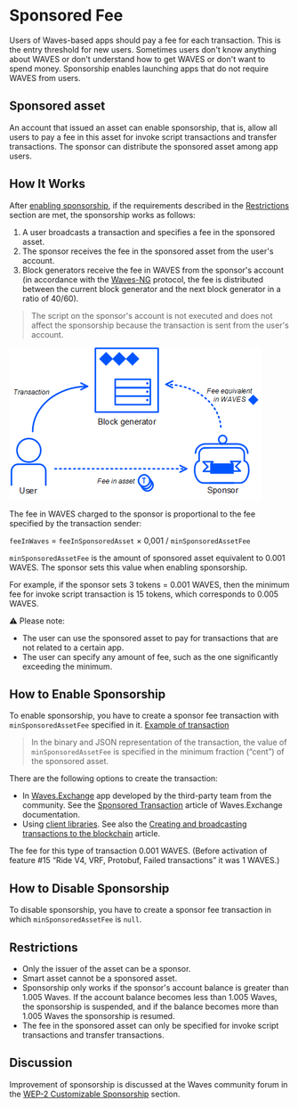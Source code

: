 # Sponsored Fee

Users of Waves-based apps should pay a fee for each transaction. This is the entry threshold for new users. Sometimes users don't know anything about WAVES or don't understand how to get WAVES or don't want to spend money. Sponsorship enables launching apps that do not require WAVES from users.

## Sponsored asset

An account that issued an asset can enable sponsorship, that is, allow all users to pay a fee in this asset for invoke script transactions and transfer transactions. The sponsor can distribute the sponsored asset among app users.

## How It Works

After [enabling sponsorship](#how-to-enable-sponsorship), if the requirements described in the [Restrictions](#restrictions) section are met, the sponsorship works as follows:

1. A user broadcasts a transaction and specifies a fee in the sponsored asset.
2. The sponsor receives the fee in the sponsored asset from the user's account.
3. Block generators receive the fee in WAVES from the sponsor's account (in accordance with the [Waves-NG](/en/blockchain/waves-protocol/waves-ng-protocol) protocol, the fee is distributed between the current block generator and the next block generator in a ratio of 40/60).

> The script on the sponsor's account is not executed and does not affect the sponsorship because the transaction is sent from the user's account.

![](./_assets/sponsorship.png)

The fee in WAVES charged to the sponsor is proportional to the fee specified by the transaction sender:

`feeInWaves` = `feeInSponsoredAsset` × 0,001 / `minSponsoredAssetFee`

`minSponsoredAssetFee` is the amount of sponsored asset equivalent to 0.001 WAVES. The sponsor sets this value when enabling sponsorship.

For example, if the sponsor sets 3 tokens = 0.001 WAVES, then the minimum fee for invoke script transaction is 15 tokens, which corresponds to 0.005 WAVES.

:warning: Please note:

* The user can use the sponsored asset to pay for transactions that are not related to a certain app.
* The user can specify any amount of fee, such as the one significantly exceeding the minimum.

## How to Enable Sponsorship

To enable sponsorship, you have to create a sponsor fee transaction  with `minSponsoredAssetFee` specified in it. [Example of transaction](https://testnet.wavesexplorer.com/tx/5gHUMzmBfn4KP3tELzHtw3EYR947rzWUp5PuyF7hUW23)

> In the binary and JSON representation of the transaction, the value of `minSponsoredAssetFee` is specified in the minimum fraction (“cent”) of the sponsored asset.

There are the following options to create the transaction:
* In [Waves.Exchange](https://waves.exchange/) app developed by the third-party team from the community. See the [Sponsored Transaction](https://docs.waves.exchange/en/waves-exchange/waves-exchange-online-desktop/online-desktop-asset/online-desktop-sponsored-trx) article of Waves.Exchange documentation.
* Using [client libraries](/en/building-apps/waves-api-and-sdk/client-libraries/). See also the [Creating and broadcasting transactions to the blockchain](/en/building-apps/how-to/basic/transaction) article.

The fee for this type of transaction 0.001 WAVES. (Before activation of feature #15 “Ride V4, VRF, Protobuf, Failed transactions” it was 1 WAVES.)

## How to Disable Sponsorship

To disable sponsorship, you have to create a sponsor fee transaction in which `minSponsoredAssetFee` is `null`.

## Restrictions

* Only the issuer of the asset can be a sponsor.
* Smart asset cannot be a sponsored asset.
* Sponsorship only works if the sponsor's account balance is greater than 1.005 Waves. If the account balance becomes less than 1.005 Waves, the sponsorship is suspended, and if the balance becomes more than 1.005 Waves the sponsorship is resumed.
* The fee in the sponsored asset can only be specified for invoke script transactions and transfer transactions.

## Discussion

Improvement of sponsorship is discussed at the Waves community forum in the [WEP-2 Customizable Sponsorship](https://forum.waves.tech/t/wep-2-customizable-sponsorship/15880) section.
